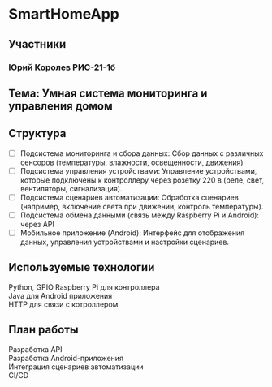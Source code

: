 # SmartHomeApp

## Участники

### Юрий Королев  РИС-21-1б

## Тема: Умная система мониторинга и управления домом

## Структура

- [ ] Подсистема мониторинга и сбора данных: Сбор данных с различных сенсоров (температуры, влажности, освещенности, движения)
- [ ] Подсистема управления устройствами: Управление устройствами, которые подключены к контроллеру через розетку 220 в (реле, свет, вентиляторы, сигнализация).
- [ ] Подсистема сценариев автоматизации: Обработка сценариев (например, включение света при движении, контроль температуры). 
- [ ] Подсистема обмена данными (связь между Raspberry Pi и Android): через API
- [ ] Мобильное приложение (Android): Интерфейс для отображения данных, управления устройствами и настройки сценариев.

## Используемые технологии

Python, GPIO Raspberry Pi для контроллера\
Java для Android приложения\
HTTP для связи с котроллером

## План работы

Разработка API\
Разработка Android-приложения\
Интеграция сценариев автоматизации\
CI/CD
